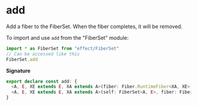 # add

Add a fiber to the FiberSet. When the fiber completes, it will be removed.

To import and use `add` from the "FiberSet" module:

```ts
import * as FiberSet from "effect/FiberSet"
// Can be accessed like this
FiberSet.add
```

**Signature**

```ts
export declare const add: {
  <A, E, XE extends E, XA extends A>(fiber: Fiber.RuntimeFiber<XA, XE>): (self: FiberSet<A, E>) => Effect.Effect<void>
  <A, E, XE extends E, XA extends A>(self: FiberSet<A, E>, fiber: Fiber.RuntimeFiber<XA, XE>): Effect.Effect<void>
}
```
